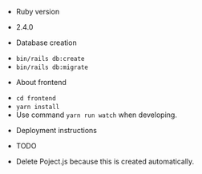 * Ruby version
 - 2.4.0

* Database creation
 - `bin/rails db:create`
 - `bin/rails db:migrate`

* About frontend
 - `cd frontend`
 - `yarn install`
 - Use command `yarn run watch` when developing.

* Deployment instructions

* TODO
 - Delete Poject.js because this is created automatically.

